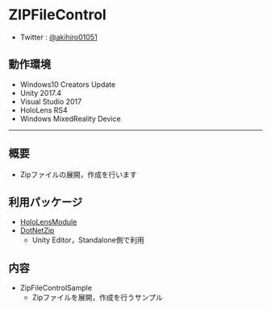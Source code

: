 # ZIPFileControl
- Twitter : [@akihiro01051](https://twitter.com/akihiro01051)

## 動作環境
- Windows10 Creators Update
- Unity 2017.4
- Visual Studio 2017
- HoloLens RS4
- Windows MixedReality Device

----------

## 概要
- Zipファイルの展開，作成を行います

## 利用パッケージ
- [HoloLensModule](https://github.com/akihiro0105/HoloLensModule)
- [DotNetZip](https://www.nuget.org/packages/DotNetZip/)
    + Unity Editor，Standalone側で利用

## 内容
- ZipFileControlSample
    + Zipファイルを展開，作成を行うサンプル
